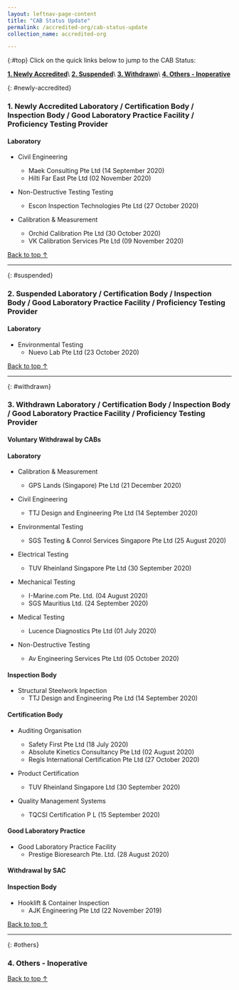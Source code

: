```yaml
---
layout: leftnav-page-content
title: "CAB Status Update"
permalink: /accredited-org/cab-status-update
collection_name: accredited-org

---
```


{:#top}
Click on the quick links below to jump to the CAB Status:

**[1. Newly Accredited](#newly-accredited)**\\
**[2. Suspended](#suspended)**\\
**[3. Withdrawn](#withdrawn)**\\
**[4. Others - Inoperative](#others)**

{: #newly-accredited}
### 1. Newly Accredited Laboratory / Certification Body / Inspection Body / Good Laboratory Practice Facility / Proficiency Testing Provider 
   

#### Laboratory

* Civil Engineering 
  * Maek Consulting Pte Ltd (14 September 2020)
  * Hilti Far East Pte Ltd (02 November 2020)

* Non-Destructive Testing Testing
  * Escon Inspection Technologies Pte Ltd (27 October 2020)
  
* Calibration & Measurement
  * Orchid Calibration Pte Ltd (30 October 2020)
  * VK Calibration Services Pte Ltd (09 November 2020)
    

[Back to top ↑](#top)

---

{: #suspended}
### 2. Suspended Laboratory /  Certification Body / Inspection Body / Good Laboratory Practice Facility / Proficiency Testing Provider


#### Laboratory

* Environmental Testing
  * Nuevo Lab Pte Ltd (23 October 2020)


[Back to top ↑](#top)

---

{: #withdrawn}
### 3. Withdrawn Laboratory / Certification Body / Inspection Body / Good Laboratory Practice Facility / Proficiency Testing Provider


#### **Voluntary Withdrawal by CABs**

#### Laboratory

* Calibration & Measurement
  * GPS Lands (Singapore) Pte Ltd (21 December 2020)

* Civil Engineering 
  * TTJ Design and Engineering Pte Ltd (14 September 2020)
 
* Environmental Testing
  * SGS Testing & Conrol Services Singapore Pte Ltd (25 August 2020)
  
* Electrical Testing
  * TUV Rheinland Singapore Pte Ltd (30 September 2020)

* Mechanical Testing
  * I-Marine.com Pte. Ltd. (04 August 2020)
  * SGS Mauritius Ltd. (24 September 2020)
  
* Medical Testing
  * Lucence Diagnostics Pte Ltd (01 July 2020)
  
* Non-Destructive Testing
  * Av Engineering Services Pte Ltd (05 October 2020)
 

#### Inspection Body
 
* Structural Steelwork Inpection
  * TTJ Design and Engineering Pte Ltd (14 September 2020)


#### Certification Body

* Auditing Organisation
  * Safety First Pte Ltd (18 July 2020)
  * Absolute Kinetics Consultancy Pte Ltd (02 August 2020)
  * Regis International Certification Pte Ltd (27 October 2020)

* Product Certification
  * TUV Rheinland Singapore Ltd (30 September 2020)

* Quality Management Systems
  * TQCSI Certification P L (15 September 2020)
 
 
#### Good Laboratory Practice

* Good Laboratory Practice Facility
  * Prestige Bioresearch Pte. Ltd. (28 August 2020)


  
#### **Withdrawal by SAC**

#### Inspection Body

* Hooklift & Container Inspection
  * AJK Engineering Pte Ltd (22 November 2019)

  

[Back to top ↑](#top)

---

{: #others}
### 4. Others - Inoperative
 
[Back to top ↑](#top)
